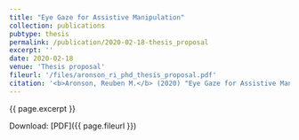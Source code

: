```yaml
---
title: "Eye Gaze for Assistive Manipulation"
collection: publications
pubtype: thesis
permalink: /publication/2020-02-18-thesis_proposal
excerpt: ''
date: 2020-02-18
venue: 'Thesis proposal'
fileurl: '/files/aronson_ri_phd_thesis_proposal.pdf'
citation: '<b>Aronson, Reuben M.</b> (2020) "Eye Gaze for Assistive Manipulation." <i>Thesis proposal</i>'
---
```

{{ page.excerpt }}

Download: [PDF]({{ page.fileurl }})

